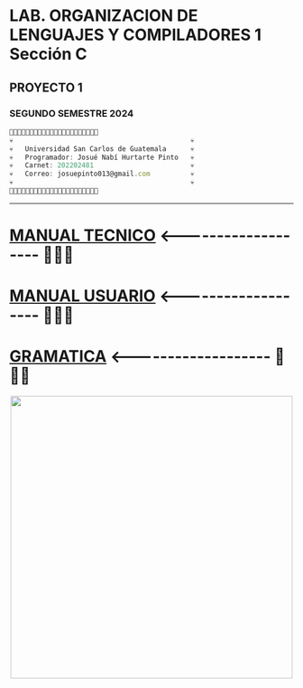# LAB. ORGANIZACION DE LENGUAJES Y COMPILADORES 1 Sección C
## PROYECTO 1
### SEGUNDO SEMESTRE 2024
```js
👻💀💀💀💀💀💀💀💀💀💀💀💀💀💀💀💀💀💀💀💀👻
💀                                            💀
💀   Universidad San Carlos de Guatemala      💀
💀   Programador: Josué Nabí Hurtarte Pinto   💀   
💀   Carnet: 202202481                        💀       
💀   Correo: josuepinto013@gmail.com          💀   
💀                                            💀       
👻💀💀💀💀💀💀💀💀💀💀💀💀💀💀💀💀💀💀💀💀👻
```

---

# [MANUAL TECNICO](src/Documentacion/ManualTecnico.pdf)    <------------------- 👀👀👀
# [MANUAL USUARIO](src/Documentacion/ManualUsuario.pdf)    <------------------- 👀👀👀
# [GRAMATICA](src/Documentacion/Gramatica.txt)    <------------------- 👀👀👀



<p align="center">
  <a href="#"><img src="https://media1.tenor.com/m/z-lHLbprqncAAAAC/atelier-of-witch-hat-coco.gif" width="500px"/></a>
</p>
